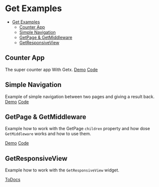 # Get Examples

- [Get Examples](#get-examples)
  - [Counter App](#counter-app)
  - [Simple Navigation](#simple-navigation)
  - [GetPage & GetMiddleware](#getpage--getmiddleware)
  - [GetResponsiveView](#getresponsiveview)

## Counter App

The super counter app With Getx.
[Demo](http://getx.qlevar.de#/counter)
[Code](https://github.com/SchabanBo/get_examples/blob/master/lib/pages/counter_example/counter_example.dart)

## Simple Navigation

Example of simple navigation between two pages and giving a result back.
[Demo](http://getx.qlevar.de#/simple-navigation)
[Code](https://github.com/SchabanBo/get_examples/blob/master/lib/pages/simple_navigation_example/simple_navigation.dart)

## GetPage & GetMiddleware

Example how to work with the GetPage `children` property and how dose `GetMiddleware` works and how to use them.

[Demo](http://getx.qlevar.de#/getPage)
[Code](https://github.com/SchabanBo/get_examples/tree/master/lib/pages/get_page_example)

## GetResponsiveView

Example how to work with the `GetResponsiveView` widget.

[ToDocs](https://github.com/SchabanBo/get_examples/tree/master/docs/GetResponsiveView.md)
